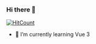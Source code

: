 ### Hi there 👋

[![HitCount](http://hits.dwyl.com/iendeavor/iendeavor.svg)](http://hits.dwyl.com/iendeavor/iendeavor)

<!--
**iendeavor/iendeavor** is a ✨ _special_ ✨ repository because its `README.md` (this file) appears on your GitHub profile.

Here are some ideas to get you started:

- 🔭 I’m currently working on ...
- 👯 I’m looking to collaborate on ...
- 🤔 I’m looking for help with ...
- 💬 Ask me about ...
- 📫 How to reach me: ...
- 😄 Pronouns: ...
- ⚡ Fun fact: ...
-->

- 🌱 I’m currently learning Vue 3
